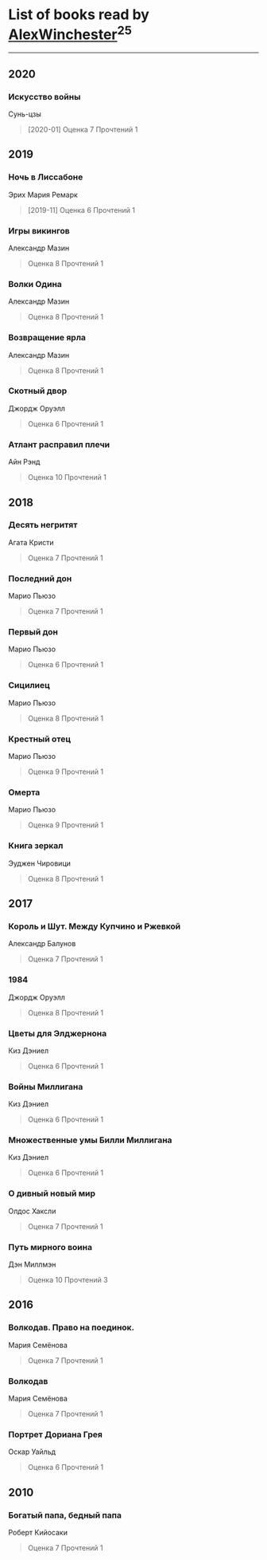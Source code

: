 # List of books read by [AlexWinchester](https://www.facebook.com/profile.php?id=2680385415370992)<sup>25</sup>
---

## 2020

### Искусство войны
Сунь-цзы
> [2020-01] Оценка 7
> Прочтений 1



## 2019

### Ночь в Лиссабоне
Эрих Мария Ремарк
> [2019-11] Оценка 6
> Прочтений 1


### Игры викингов
Александр Мазин
> Оценка 8
> Прочтений 1


### Волки Одина
Александр Мазин
> Оценка 8
> Прочтений 1


### Возвращение ярла
Александр Мазин
> Оценка 8
> Прочтений 1


### Скотный двор
Джордж Оруэлл
> Оценка 6
> Прочтений 1


### Атлант расправил плечи
Айн Рэнд
> Оценка 10
> Прочтений 1



## 2018

### Десять негритят
Агата Кристи
> Оценка 7
> Прочтений 1


### Последний дон
Марио Пьюзо
> Оценка 7
> Прочтений 1


### Первый дон
Марио Пьюзо
> Оценка 6
> Прочтений 1


### Сицилиец
Марио Пьюзо
> Оценка 8
> Прочтений 1


### Крестный отец
Марио Пьюзо
> Оценка 9
> Прочтений 1


### Омерта
Марио Пьюзо
> Оценка 9
> Прочтений 1


### Книга зеркал
Эуджен Чировици
> Оценка 8
> Прочтений 1



## 2017

### Король и Шут. Между Купчино и Ржевкой
Александр Балунов
> Оценка 7
> Прочтений 1


### 1984
Джордж Оруэлл
> Оценка 8
> Прочтений 1


### Цветы для Элджернона
Киз Дэниел
> Оценка 6
> Прочтений 1


### Войны Миллигана
Киз Дэниел
> Оценка 6
> Прочтений 1


### Множественные умы Билли Миллигана
Киз Дэниел
> Оценка 6
> Прочтений 1


### О дивный новый мир
Олдос Хаксли
> Оценка 7
> Прочтений 1


### Путь мирного воина
Дэн Миллмэн
> Оценка 10
> Прочтений 3



## 2016

### Волкодав. Право на поединок.
Мария Семёнова
> Оценка 7
> Прочтений 1


### Волкодав
Мария Семёнова
> Оценка 7
> Прочтений 1


### Портрет Дориана Грея
Оскар Уайльд
> Оценка 6
> Прочтений 1



## 2010

### Богатый папа, бедный папа
Роберт Кийосаки
> Оценка 7
> Прочтений 1



